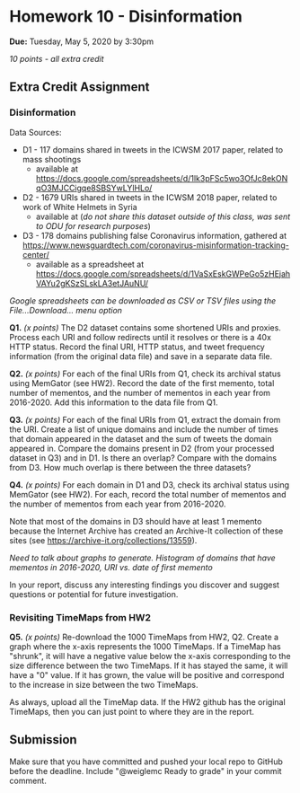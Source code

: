 # Homework 10 - Disinformation
**Due:** Tuesday, May 5, 2020 by 3:30pm

*10 points - all extra credit*

## Extra Credit Assignment 

### Disinformation

Data Sources:
* D1 - 117 domains shared in tweets in the ICWSM 2017 paper, related to mass shootings
  * available at https://docs.google.com/spreadsheets/d/1lk3pFSc5wo3OfJc8ekONqO3MJCCigqe8SBSYwLYlHLo/
* D2 - 1679 URIs shared in tweets in the ICWSM 2018 paper, related to work of White Helmets in Syria
  * available at  (*do not share this dataset outside of this class, was sent to ODU for research purposes*)
* D3 - 178 domains publishing false Coronavirus information, gathered at https://www.newsguardtech.com/coronavirus-misinformation-tracking-center/
  * available as a spreadsheet at https://docs.google.com/spreadsheets/d/1VaSxEskGWPeGo5zHEjahVAYu2gKSzSLskLA3etJAuNU/

*Google spreadsheets can be downloaded as CSV or TSV files using the File...Download... menu option*

**Q1.** *(x points)* The D2 dataset contains some shortened URIs and proxies. Process each URI and follow redirects until it resolves or there is a 40x HTTP status. Record the final URI, HTTP status, and tweet frequency information (from the original data file) and save in a separate data file. 

**Q2.** *(x points)* For each of the final URIs from Q1, check its archival status using MemGator (see HW2). Record the date of the first memento, total number of mementos, and the number of mementos in each year from 2016-2020.  Add this information to the data file from Q1.

**Q3.** *(x points)* For each of the final URIs from Q1, extract the domain from the URI. Create a list of unique domains and include the number of times that domain appeared in the dataset and the sum of tweets the domain appeared in. Compare the domains present in D2 (from your processed dataset in Q3) and in D1.  Is there an overlap?  Compare with the domains from D3.  How much overlap is there between the three datasets?

**Q4.** *(x points)* For each domain in D1 and D3, check its archival status using MemGator (see HW2). For each, record the total number of mementos and the number of mementos from each year from 2016-2020.

Note that most of the domains in D3 should have at least 1 memento because the Internet Archive has created an Archive-It collection of these sites (see https://archive-it.org/collections/13559).

*Need to talk about graphs to generate.  Histogram of domains that have mementos in 2016-2020, URI vs. date of first memento*

In your report, discuss any interesting findings you discover and suggest questions or potential for future investigation.

### Revisiting TimeMaps from HW2

**Q5.** *(x points)* Re-download the 1000 TimeMaps from HW2, Q2.  Create a graph where the x-axis represents the 1000 TimeMaps.  If a TimeMap has "shrunk", it will have a negative value below the x-axis corresponding to the size difference between the two TimeMaps.  If it has stayed the same, it will have a "0" value.  If it has grown, the value will be positive and correspond to the increase in size between the two TimeMaps.

As always, upload all the TimeMap data.  If the HW2 github has the original TimeMaps, then you can just point to where they are in 
the report.


## Submission

Make sure that you have committed and pushed your local repo to GitHub before the deadline.  Include "@weiglemc Ready to grade" in your commit comment.
